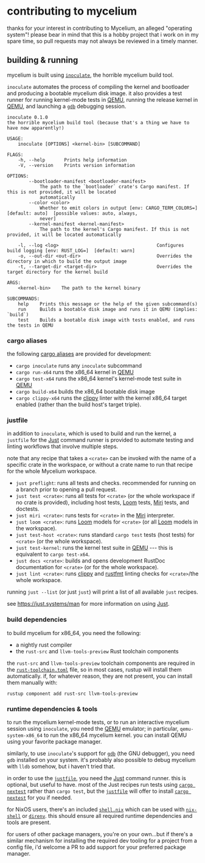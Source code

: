 # contributing to mycelium

thanks for your interest in contributing to Mycelium, an alleged "operating
system"! please bear in mind that this is a hobby project that i work on in my
spare time, so pull requests may not always be reviewed in a timely manner.

## building & running

mycelium is built using [`inoculate`], the horrible mycelium build tool.

`inoculate` automates the process of compiling the kernel and bootloader and
producing a bootable mycelium disk image. it also provides a test runner for
running kernel-mode tests in [QEMU], running the release kernel in [QEMU], and
launching a [`gdb`] debugging session.

```text
inoculate 0.1.0
the horrible mycelium build tool (because that's a thing we have to have now apparently!)

USAGE:
    inoculate [OPTIONS] <kernel-bin> [SUBCOMMAND]

FLAGS:
    -h, --help       Prints help information
    -V, --version    Prints version information

OPTIONS:
        --bootloader-manifest <bootloader-manifest>
            The path to the `bootloader` crate's Cargo manifest. If this is not provided, it will be located
            automatically
        --color <color>
            Whether to emit colors in output [env: CARGO_TERM_COLORS=]  [default: auto]  [possible values: auto, always,
            never]
        --kernel-manifest <kernel-manifest>
            The path to the kernel's Cargo manifest. If this is not provided, it will be located automatically

    -l, --log <log>                                    Configures build logging [env: RUST_LOG=]  [default: warn]
    -o, --out-dir <out-dir>                            Overrides the directory in which to build the output image
    -t, --target-dir <target-dir>                      Overrides the target directory for the kernel build

ARGS:
    <kernel-bin>    The path to the kernel binary

SUBCOMMANDS:
    help    Prints this message or the help of the given subcommand(s)
    run     Builds a bootable disk image and runs it in QEMU (implies: `build`)
    test    Builds a bootable disk image with tests enabled, and runs the tests in QEMU
```

[`inoculate`]: https://github.com/hawkw/mycelium/tree/main/inoculate
### cargo aliases

the following [cargo aliases] are provided for development:

- `cargo inoculate` runs any `inoculate` subcommand
- `cargo run-x64` runs the x86_64 kernel in [QEMU]
- `cargo test-x64` runs the x86_64 kernel's kernel-mode test suite in [QEMU]
- `cargo build-x64` builds the x86_64 bootable disk image
- `cargo clippy-x64` runs the [clippy] linter with the kernel x86_64 target
  enabled (rather than the build host's target triple).

[cargo aliases]: https://github.com/hawkw/mycelium/blob/main/.cargo/config
[clippy]: https://github.com/rust-lang/rust-clippy

### justfile

in addition to `inoculate`, which is used to build and run the kernel, a
`justfile` for the [Just] command runner is provided to automate testing and
linting workflows that involve  multiple steps.

note that any recipe that takes a `<crate>` can be invoked with the name of a
specific crate in the workspace, or without a crate name to run that recipe for
the whole Mycelium workspace.

- `just preflight`: runs all tests and checks. recommended for running on a
  branch prior to opening a pull request.
- `just test <crate>`: runs all tests for `<crate>` (or the whole workspace if
  no crate is provided), including host tests, [Loom] tests, [Miri] tests, and
  doctests.
- `just miri <crate>`: runs tests for `<crate>` in the [Miri] interpreter.
- `just loom <crate>`: runs [Loom] models for `<crate>` (or all [Loom] models in
  the workspace).
- `just test-host <crate>`: runs standard `cargo test` tests (host tests) for
  `<crate>` (or the whole workspace).
- `just test-kernel`: runs the kernel test suite in [QEMU] --- this is
  equivalent to `cargo test-x64`.
- `just docs <crate>`: builds and opens development RustDoc documentation for
  `<crate>` (or for the whole workspace).
- `just lint <crate>`: runs [clippy] and [rustfmt] linting checks for
  `<crate>`/the whole workspace.

running `just --list` (or just `just`) will print a list of all available `just`
recipes.

see <https://just.systems/man> for more information on using [Just].

[Miri]: https://github.com/rust-lang/miri
[Loom]: https://crates.io/crates/loom
[rustfmt]: https://github.com/rust-lang/rustfmt

### build dependencies

to build mycelium for x86_64, you need the following:

- a nightly rust compiler
- the `rust-src` and `llvm-tools-preview` Rust toolchain components

the `rust-src` and `llvm-tools-preview` toolchain components are required in the
[`rust-toolchain.toml`] file, so in most cases, rustup will install them
automatically. if, for whatever reason, they are not present, you can install
them manually with:

```shell
rustup component add rust-src llvm-tools-preview
```

[`rust-toolchain.toml`]: https://github.com/hawkw/mycelium/blob/main/rust-toolchain.toml

### runtime dependencies & tools

to run the mycelium kernel-mode tests, or to run an interactive mycelium session
using `inoculate`, you need the [QEMU] emulator; in particular,
`qemu-system-x86_64` to run the x86_64 mycelium kernel. you can install QEMU
using your favorite package manager.

similarly, to use `inoculate`'s support for [`gdb`] (the GNU debugger), you need
`gdb` installed on your system. it's probably also possible to debug mycelium with
`lldb` somehow, but i haven't tried that.

in order to use the [`justfile`], you need the [Just] command
runner. this is optional, but useful to have. most of the Just recipes run tests
using [`cargo nextest`] rather than `cargo test`, but the [`justfile`] will
offer to install [`cargo nextest`] for you if needed.

for NixOS users, there's an included [`shell.nix`] which can be used with
[`nix-shell`] or [`direnv`]. this should ensure all required runtime
dependencies and tools are present.

for users of other package managers, you're on your own...but if there's a
similar mechanism for installing the required dev tooling for a project from a
config file, i'd welcome a PR to add support for your preferred package manager.

[QEMU]: https://www.qemu.org/
[`gdb`]: https://www.gnu.org/software/gdb/
[`shell.nix`]: https://github.com/hawkw/mycelium/blob/main/shell.nix
[`nix-shell`]: https://nixos.wiki/wiki/Development_environment_with_nix-shell
[`direnv`]: https://direnv.net/
[`cargo nextest`]: https://nextest.sh
[`justfile`]: #justfile
[Just]: https://just.systems